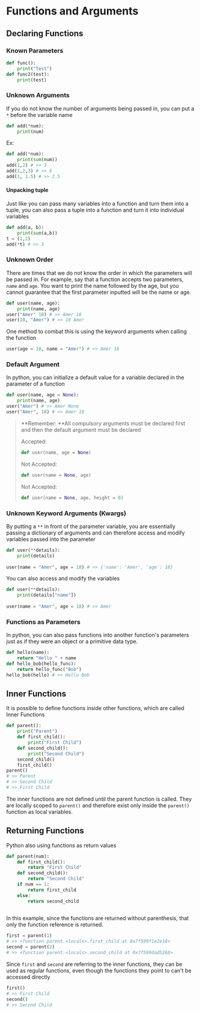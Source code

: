 # Functions and Arguments

## Declaring Functions

### Known Parameters

```python
def func():
    print("Test")
def func2(test):
    print(test)
```

### Unknown Arguments

If you do not know the number of arguments being passed in, you can put a `*` before the variable name

```python
def add(*num):
    print(num)
```

Ex:

```python
def add(*num):
    print(sum(num))
add(1,2) # >> 3
add(1,2,3) # >> 6
add(1, 1.5) # >> 2.5
```

#### Unpacking tuple

Just like you can pass many variables into a function and turn them into a tuple, you can also pass a tuple into a function and turn it into individual variables

```python
def add(a, b):
    print(sum(a,b))
t = (1,2)
add(*t) # >> 3
```

### Unknown Order

There are times that we do not know the order in which the parameters will be passed in. For example, say that a function accepts two parameters, `name` and `age`. You want to print the name followed by the age, but you cannot guarantee that the first parameter inputted will be the name or age.

```python
def user(name, age):
    print(name, age)
user("Amer" 18) # >> Amer 18
user(10, "Amer") # >> 18 Amer
```

One method to combat this is using the keyword arguments when calling the function

```python
user(age = 18, name = "Amer") # >> Amer 18
```

### Default Argument

In python, you can initialize a default value for a variable declared in the parameter of a function

```python
def user(name, age = None):
    print(name, age)
user("Amer") # >> Amer None
user("Amer", 18) # >> Amer 18
```

> **Remember: **All compulsory arguments must be declared first and then the default argument must be declared
>
> Accepted:
>
> ```python
> def user(name, age = None)
> ```
>
> Not Accepted: 
>
> ```python
> def user(name = None, age)
> ```
>
> Not Accepted:
>
> ```python
> def user(name = None, age, height = 0)
> ```
>
> 

### Unknown Keyword Arguments (Kwargs)

By putting a `**` in front of the parameter variable, you are essentially passing a dictionary of arguments and can therefore access and modify variables passed into the parameter

```python
def user(**details):
	print(details)
    
user(name = "Amer", age = 18) # >> {'name': 'Amer', 'age': 18}
```

You can also access and modify the variables

```python
def user(**details):
	print(details["name"])
    
user(name = "Amer", age = 18) # >> Amer
```

### Functions as Parameters

In python, you can also pass functions into another function's parameters just as if they were an object or a primitive data type.

```python
def hello(name):
	return "Hello " + name
def hello_bob(hello_func):
    return hello_func("Bob")
hello_bob(hello) # >> Hello Bob
```

## Inner Functions

It is possible to define functions inside other functions, which are called Inner Functions

```python
def parent():
    print("Parent")
    def first_child():
        print("First Child")
	def second_child():
        print("Second Child")
	second_child()
    first_child()
parent()
# >> Parent
# >> Second Child
# >> First Child
```

The inner functions are not defined until the parent function is called. They are locally scoped to `parent()` and therefore exist only inside the `parent()` function as local variables.

## Returning Functions

Python also using functions as return values

```python
def parent(num):
    def first_child():
		return "First Child"
	def second_child():
        return "Second Child"
    if num == 1:
        return first_child
    else:
        return second_child
    
```

In this example, since the functions are returned without parenthesis, that only the function reference is returned.

```python
first = parent(1)
# >> <function parent.<locals>.first_child at 0x7f599f1e2e18>
second = parent(2)
# >> <function parent.<locals>.second_child at 0x7f599dad5268>
```

Since `first` and `second` are referring to the inner functions, they can be used as regular functions, even though the functions they point to can't be accessed directly

```python
first()
# >> First Child
second()
# >> Second Child
```

